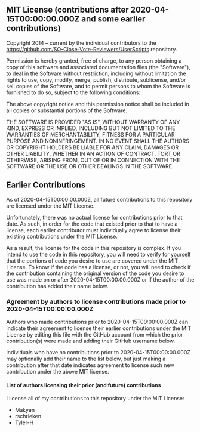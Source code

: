 ## MIT License (contributions after 2020-04-15T00:00:00.000Z and some earlier contributions)

Copyright 2014 – current by the individual contributors to the https://github.com/SO-Close-Vote-Reviewers/UserScripts repository.

Permission is hereby granted, free of charge, to any person obtaining a copy of this software and associated documentation files (the "Software"), to deal in the Software without restriction, including without limitation the rights to use, copy, modify, merge, publish, distribute, sublicense, and/or sell copies of the Software, and to permit persons to whom the Software is furnished to do so, subject to the following conditions:

The above copyright notice and this permission notice shall be included in all copies or substantial portions of the Software.

THE SOFTWARE IS PROVIDED "AS IS", WITHOUT WARRANTY OF ANY KIND, EXPRESS OR IMPLIED, INCLUDING BUT NOT LIMITED TO THE WARRANTIES OF MERCHANTABILITY, FITNESS FOR A PARTICULAR PURPOSE AND NONINFRINGEMENT.  IN NO EVENT SHALL THE AUTHORS OR COPYRIGHT HOLDERS BE LIABLE FOR ANY CLAIM, DAMAGES OR OTHER LIABILITY, WHETHER IN AN ACTION OF CONTRACT, TORT OR OTHERWISE, ARISING FROM, OUT OF OR IN CONNECTION WITH THE SOFTWARE OR THE USE OR OTHER DEALINGS IN THE SOFTWARE.

## Earlier Contributions
As of 2020-04-15T00:00:00.000Z, all future contributions to this repository are licensed under the MIT License.

Unfortunately, there was no actual license for contributions prior to that date. As such, in order for the code that existed prior to that to have a license, each earlier contributor must individually agree to license their existing contributions under the MIT License.

As a result, the license for the code in this repository is complex. If you intend to use the code in this repository, you will need to verify for yourself that the portions of code you desire to use are covered under the MIT License. To know if the code has a license, or not, you will need to check if the contribution containing the original version of the code you desire to use was made on or after 2020-04-15T00:00:00.000Z or if the author of the contribution has added their name below.

### Agreement by authors to license contributions made prior to 2020-04-15T00:00:00.000Z

Authors who made contributions prior to 2020-04-15T00:00:00.000Z can indicate their agreement to license their earlier contributions under the MIT License by editing this file with the GitHub account from which the prior contribution(s) were made and adding their GitHub username below.

Individuals who have no contributions prior to 2020-04-15T00:00:00.000Z may optionally add their name to the list below, but just making a contribution after that date indicates agreement to license such new contribution under the above MIT license.

#### List of authors licensing their prior (and future) contributions

I license all of my contributions to this repository under the MIT License:

* Makyen
* rschrieken
* Tyler-H
